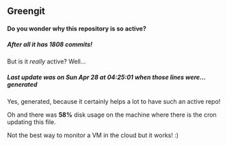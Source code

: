 ## Greengit

#### Do you wonder why this repository is so active?

##### After all it has 1808 commits!

But is it *really* active? Well...

##### Last update was on Sun Apr 28 at 04:25:01 when those lines were... generated

Yes, generated, because it certainly helps a lot to have such an active repo!

Oh and there was **58%** disk usage on the machine
where there is the cron updating this file.

Not the best way to monitor a VM in the cloud but it works! :)
